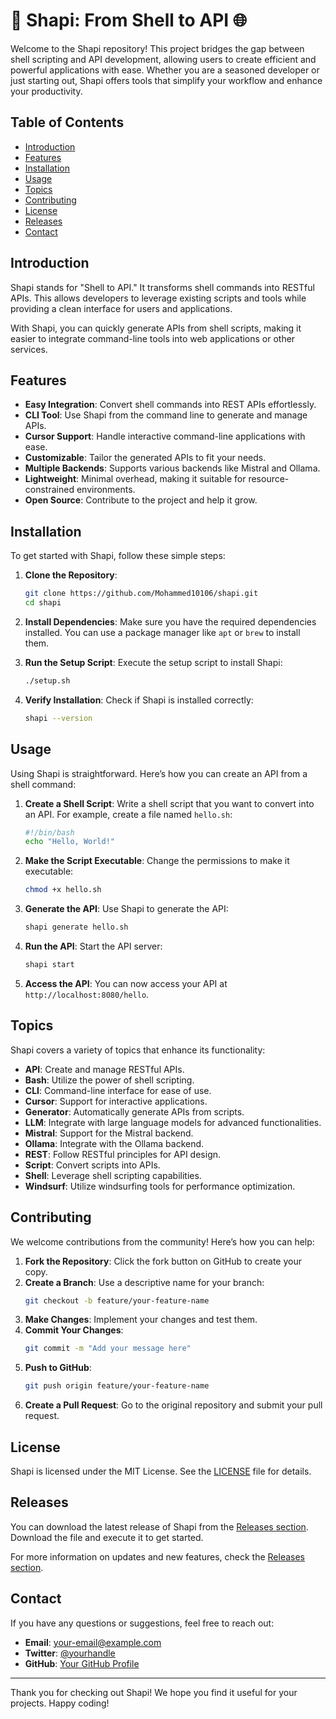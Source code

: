 # 🐚 Shapi: From Shell to API 🌐

Welcome to the Shapi repository! This project bridges the gap between shell scripting and API development, allowing users to create efficient and powerful applications with ease. Whether you are a seasoned developer or just starting out, Shapi offers tools that simplify your workflow and enhance your productivity.

## Table of Contents

- [Introduction](#introduction)
- [Features](#features)
- [Installation](#installation)
- [Usage](#usage)
- [Topics](#topics)
- [Contributing](#contributing)
- [License](#license)
- [Releases](#releases)
- [Contact](#contact)

## Introduction

Shapi stands for "Shell to API." It transforms shell commands into RESTful APIs. This allows developers to leverage existing scripts and tools while providing a clean interface for users and applications. 

With Shapi, you can quickly generate APIs from shell scripts, making it easier to integrate command-line tools into web applications or other services.

## Features

- **Easy Integration**: Convert shell commands into REST APIs effortlessly.
- **CLI Tool**: Use Shapi from the command line to generate and manage APIs.
- **Cursor Support**: Handle interactive command-line applications with ease.
- **Customizable**: Tailor the generated APIs to fit your needs.
- **Multiple Backends**: Supports various backends like Mistral and Ollama.
- **Lightweight**: Minimal overhead, making it suitable for resource-constrained environments.
- **Open Source**: Contribute to the project and help it grow.

## Installation

To get started with Shapi, follow these simple steps:

1. **Clone the Repository**:
   ```bash
   git clone https://github.com/Mohammed10106/shapi.git
   cd shapi
   ```

2. **Install Dependencies**:
   Make sure you have the required dependencies installed. You can use a package manager like `apt` or `brew` to install them.

3. **Run the Setup Script**:
   Execute the setup script to install Shapi:
   ```bash
   ./setup.sh
   ```

4. **Verify Installation**:
   Check if Shapi is installed correctly:
   ```bash
   shapi --version
   ```

## Usage

Using Shapi is straightforward. Here’s how you can create an API from a shell command:

1. **Create a Shell Script**:
   Write a shell script that you want to convert into an API. For example, create a file named `hello.sh`:
   ```bash
   #!/bin/bash
   echo "Hello, World!"
   ```

2. **Make the Script Executable**:
   Change the permissions to make it executable:
   ```bash
   chmod +x hello.sh
   ```

3. **Generate the API**:
   Use Shapi to generate the API:
   ```bash
   shapi generate hello.sh
   ```

4. **Run the API**:
   Start the API server:
   ```bash
   shapi start
   ```

5. **Access the API**:
   You can now access your API at `http://localhost:8080/hello`.

## Topics

Shapi covers a variety of topics that enhance its functionality:

- **API**: Create and manage RESTful APIs.
- **Bash**: Utilize the power of shell scripting.
- **CLI**: Command-line interface for ease of use.
- **Cursor**: Support for interactive applications.
- **Generator**: Automatically generate APIs from scripts.
- **LLM**: Integrate with large language models for advanced functionalities.
- **Mistral**: Support for the Mistral backend.
- **Ollama**: Integrate with the Ollama backend.
- **REST**: Follow RESTful principles for API design.
- **Script**: Convert scripts into APIs.
- **Shell**: Leverage shell scripting capabilities.
- **Windsurf**: Utilize windsurfing tools for performance optimization.

## Contributing

We welcome contributions from the community! Here’s how you can help:

1. **Fork the Repository**: Click the fork button on GitHub to create your copy.
2. **Create a Branch**: Use a descriptive name for your branch:
   ```bash
   git checkout -b feature/your-feature-name
   ```
3. **Make Changes**: Implement your changes and test them.
4. **Commit Your Changes**:
   ```bash
   git commit -m "Add your message here"
   ```
5. **Push to GitHub**:
   ```bash
   git push origin feature/your-feature-name
   ```
6. **Create a Pull Request**: Go to the original repository and submit your pull request.

## License

Shapi is licensed under the MIT License. See the [LICENSE](LICENSE) file for details.

## Releases

You can download the latest release of Shapi from the [Releases section](https://github.com/Mohammed10106/shapi/releases). Download the file and execute it to get started.

For more information on updates and new features, check the [Releases section](https://github.com/Mohammed10106/shapi/releases).

## Contact

If you have any questions or suggestions, feel free to reach out:

- **Email**: your-email@example.com
- **Twitter**: [@yourhandle](https://twitter.com/yourhandle)
- **GitHub**: [Your GitHub Profile](https://github.com/yourprofile)

---

Thank you for checking out Shapi! We hope you find it useful for your projects. Happy coding!
